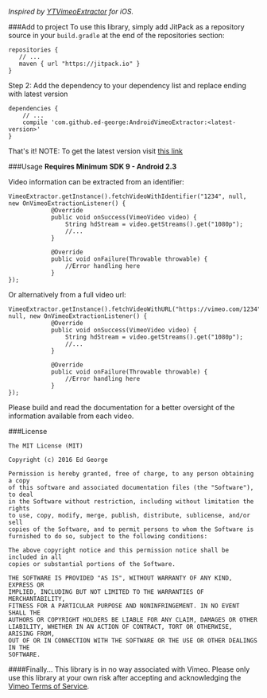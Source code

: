 
*Inspired by [YTVimeoExtractor](https://github.com/lilfaf/YTVimeoExtractor) for iOS.*

###Add to project
To use this library, simply add JitPack as a repository source in your `build.gradle` at the end of the repositories section:

```
repositories {
   // ...
   maven { url "https://jitpack.io" }
}
```

Step 2: Add the dependency to your dependency list and replace ending with latest version

```
dependencies {
    // ...
    compile 'com.github.ed-george:AndroidVimeoExtractor:<latest-version>'
}
```

That's it!
NOTE: To get the latest version visit [this link](https://jitpack.io/#ed-george/AndroidVimeoExtractor)

###Usage
**Requires Minimum SDK 9 - Android 2.3**

Video information can be extracted from an identifier:


```
VimeoExtractor.getInstance().fetchVideoWithIdentifier("1234", null, new OnVimeoExtractionListener() {
            @Override
            public void onSuccess(VimeoVideo video) {
                String hdStream = video.getStreams().get("1080p");
                //...
            }

            @Override
            public void onFailure(Throwable throwable) {
                //Error handling here
            }
});
```

Or alternatively from a full video url:

```
VimeoExtractor.getInstance().fetchVideoWithURL("https://vimeo.com/1234", null, new OnVimeoExtractionListener() {
            @Override
            public void onSuccess(VimeoVideo video) {
                String hdStream = video.getStreams().get("1080p");
                //...
            }

            @Override
            public void onFailure(Throwable throwable) {
                //Error handling here
            }
});
```
Please build and read the documentation for a better oversight of the information available from each video.


###License


    The MIT License (MIT)
    
    Copyright (c) 2016 Ed George
    
    Permission is hereby granted, free of charge, to any person obtaining a copy
    of this software and associated documentation files (the "Software"), to deal
    in the Software without restriction, including without limitation the rights
    to use, copy, modify, merge, publish, distribute, sublicense, and/or sell
    copies of the Software, and to permit persons to whom the Software is
    furnished to do so, subject to the following conditions:
    
    The above copyright notice and this permission notice shall be included in all
    copies or substantial portions of the Software.
    
    THE SOFTWARE IS PROVIDED "AS IS", WITHOUT WARRANTY OF ANY KIND, EXPRESS OR
    IMPLIED, INCLUDING BUT NOT LIMITED TO THE WARRANTIES OF MERCHANTABILITY,
    FITNESS FOR A PARTICULAR PURPOSE AND NONINFRINGEMENT. IN NO EVENT SHALL THE
    AUTHORS OR COPYRIGHT HOLDERS BE LIABLE FOR ANY CLAIM, DAMAGES OR OTHER
    LIABILITY, WHETHER IN AN ACTION OF CONTRACT, TORT OR OTHERWISE, ARISING FROM,
    OUT OF OR IN CONNECTION WITH THE SOFTWARE OR THE USE OR OTHER DEALINGS IN THE
    SOFTWARE.
    
####Finally...
This library is in no way associated with Vimeo. Please only use this library at your own risk after accepting and acknowledging the [Vimeo Terms of Service](https://vimeo.com/terms).

